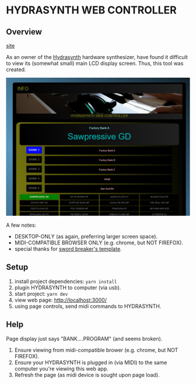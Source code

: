 # HYDRASYNTH WEB CONTROLLER

## Overview

[site](https://codebycandle.com/lab/hsynth-web-controller/)

As an owner of the [Hydrasynth](https://www.ashunsoundmachines.com/hydrasynth-key) hardware synthesizer, have found it difficult to view its (somewhat small) main LCD display screen. Thus, this tool was created.

![tool](https://github.com/codexcandle/hydrasynth-web-controller/blob/main/screenshot/screenshot.png?raw=true)

A few notes:

- DESKTOP-ONLY (as again, preferring larger screen space).
- MIDI-COMPATIBLE BROWSER ONLY (e.g. chrome, but NOT FIREFOX).
- special thanks for [sword breaker's template](https://github.com/TheSwordBreaker/vite-reactts-eslint-prettier).

## Setup

1. install project dependencies:
   `yarn install`
2. plugin HYDRASYNTH to computer (via usb).
3. start project:
   `yarn dev`
4. view web page:
   [http://localhost:3000/](http://localhost:3000/)
5. using page controls, send midi commands to HYDRASYNTH.

## Help

Page display just says "BANK....PROGRAM" (and seems broken).

1. Ensure viewing from midi-compatible brower (e.g. chrome, but NOT FIREFOX).
2. Ensure your HYDRASYNTH is plugged in (via MIDI) to the same computer you're viewing this web app.
3. Refresh the page (as midi device is sought upon page load).
